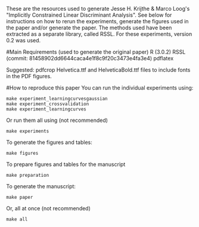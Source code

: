 These are the resources used to generate Jesse H. Krijthe & Marco Loog's "Implicitly Constrained Linear Discriminant Analysis". See below for instructions on how to rerun the experiments, generate the figures used in the paper and/or generate the paper. The methods used have been extracted as a separate library, called RSSL. For these experiments, version 0.2 was used.

#Main Requirements (used to generate the original paper)
R (3.0.2)
RSSL (commit: 81458902dd6644caca4e1f8c9f20c3473e4fa3e4)
pdflatex

Suggested:
pdfcrop
Helvetica.ttf and HelveticaBold.ttf files to include fonts in the PDF figures.

#How to reproduce this paper
You can run the individual experiments using:

```
make experiment_learningcurvesgaussian
make experiment_crossvalidation
make experiment_learningcurves
```

Or run them all using (not recommended)
```
make experiments
```

To generate the figures and tables:

```
make figures
```

To prepare figures and tables for the manuscript
```
make preparation
```

To generate the manuscript:
```
make paper
```

Or, all at once (not recommended)
```
make all
```